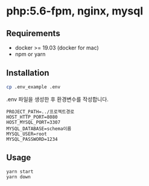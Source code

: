 # php:5.6-fpm, nginx, mysql

## Requirements

- docker >= 19.03 (docker for mac)
- npm or yarn

## Installation

```bash
cp .env_example .env
```

.env 파일을 생성한 후 환경변수를 작성합니다.

```
PROJECT_PATH=../프로젝트경로
HOST_HTTP_PORT=8080
HOST_MYSQL_PORT=3307
MYSQL_DATABASE=schema이름
MYSQL_USER=root
MYSQL_PASSWORD=1234
```

## Usage

```bash
yarn start
yarn down
```
